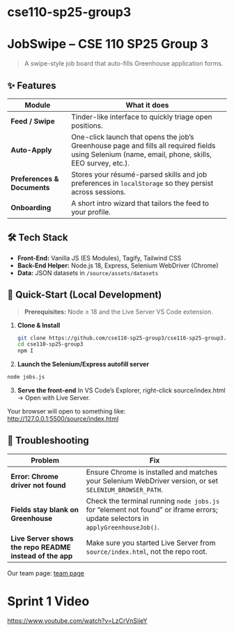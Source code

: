 # cse110-sp25-group3

# JobSwipe – CSE 110 SP25 Group 3

> A swipe-style job board that auto-fills Greenhouse application forms.

## ✨ Features

| Module                     | What it does                                                                              |
|----------------------------|-------------------------------------------------------------------------------------------|
| **Feed / Swipe**           | Tinder-like interface to quickly triage open positions.                                   |
| **Auto-Apply**             | One-click launch that opens the job’s Greenhouse page and fills all required fields using Selenium (name, email, phone, skills, EEO survey, etc.). |
| **Preferences & Documents**| Stores your résumé-parsed skills and job preferences in `localStorage` so they persist across sessions. |
| **Onboarding**             | A short intro wizard that tailors the feed to your profile.                              |

## 🛠 Tech Stack

- **Front-End:** Vanilla JS (ES Modules), Tagify, Tailwind CSS  
- **Back-End Helper:** Node.js 18, Express, Selenium WebDriver (Chrome)  
- **Data:** JSON datasets in `/source/assets/datasets`

## 🚀 Quick-Start (Local Development)

> **Prerequisites:** Node ≥ 18 and the Live Server VS Code extension.

1. **Clone & Install**

   ```bash
   git clone https://github.com/cse110-sp25-group3/cse110-sp25-group3.git
   cd cse110-sp25-group3
   npm I

2. **Launch the Selenium/Express autofill server**

```bash
node jobs.js
```

3. **Serve the front-end**
In VS Code’s Explorer, right-click source/index.html → Open with Live Server.

Your browser will open to something like:
http://127.0.0.1:5500/source/index.html

## 🐞 Troubleshooting

| Problem                                          | Fix                                                                                                                             |
|--------------------------------------------------|---------------------------------------------------------------------------------------------------------------------------------|
| **Error: Chrome driver not found**               | Ensure Chrome is installed and matches your Selenium WebDriver version, or set `SELENIUM_BROWSER_PATH`.                         |
| **Fields stay blank on Greenhouse**              | Check the terminal running `node jobs.js` for “element not found” or iframe errors; update selectors in `applyGreenhouseJob()`. |
| **Live Server shows the repo README instead of the app** | Make sure you started Live Server from `source/index.html`, not the repo root.                                                  |


Our team page: [team page](/admin/team.md)

# Sprint 1 Video
https://www.youtube.com/watch?v=LzCrVnSijeY 
